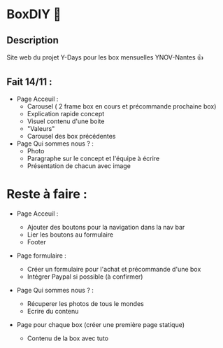 # BoxDIY :gift:

## Description

Site web du projet Y-Days pour les box mensuelles YNOV-Nantes :thumbsup:

## Fait 14/11 :
- Page Acceuil :
  - Carousel ( 2 frame box en cours et précommande prochaine box)
  - Explication rapide concept
  - Visuel contenu d'une boite 
  - "Valeurs"
  - Carousel des box précédentes
- Page Qui sommes nous ? :
  - Photo
  - Paragraphe sur le concept et l'équipe à écrire
  - Présentation de chacun avec image
  
# Reste à faire :

- Page Acceuil :
  - Ajouter des boutons pour la navigation dans la nav bar
  - Lier les boutons au formulaire
  - Footer
  
- Page formulaire :
  - Créer un formulaire pour l'achat et précommande d'une box
  - Intégrer Paypal si possible (à confirmer)

- Page Qui sommes nous ? :
  - Récuperer les photos de tous le mondes
  - Ecrire du contenu
  
- Page pour chaque box (créer une première page statique)
  - Contenu de la box avec tuto 
